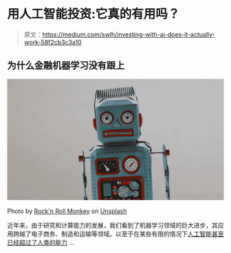 # 用人工智能投资:它真的有用吗？

> 原文：<https://medium.com/swlh/investing-with-ai-does-it-actually-work-58f2cb3c3a10>

## **为什么金融机器学习没有跟上**

![](img/4bb27a483909183055c0fa221f4f6e3f.png)

Photo by [Rock'n Roll Monkey](https://unsplash.com/@rocknrollmonkey?utm_source=medium&utm_medium=referral) on [Unsplash](https://unsplash.com?utm_source=medium&utm_medium=referral)

近年来，由于研究和计算能力的发展，我们看到了机器学习领域的巨大进步，其应用跨越了电子商务、制造和运输等领域。以至于在某些有限的情况下[人工智能甚至已经超过了人类的能力](https://www.businessinsider.com.au/microsoft-research-beats-humans-at-speech-transcription-2017-8?r=US&IR=T) …